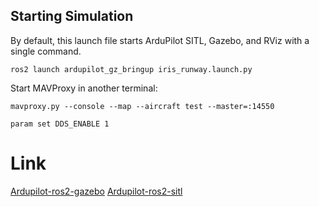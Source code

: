 ## Starting Simulation 

By default, this launch file starts ArduPilot SITL, Gazebo, and RViz with a single command.
```
ros2 launch ardupilot_gz_bringup iris_runway.launch.py
```
Start MAVProxy in another terminal:
```
mavproxy.py --console --map --aircraft test --master=:14550
```
```
param set DDS_ENABLE 1
```


# Link
[Ardupilot-ros2-gazebo](https://ardupilot.org/dev/docs/ros2-gazebo.html)
[Ardupilot-ros2-sitl](https://ardupilot.org/dev/docs/ros2-sitl.html)
